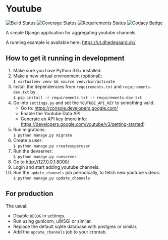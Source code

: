# Youtube #

[![Build Status](https://travis-ci.org/dhedegaard/youtube.svg?branch=master)](https://travis-ci.org/dhedegaard/youtube)
[![Coverage Status](https://coveralls.io/repos/dhedegaard/youtube/badge.svg?branch=master)](https://coveralls.io/r/dhedegaard/youtube?branch=master)
[![Requirements Status](https://requires.io/github/dhedegaard/youtube/requirements.svg?branch=master)](https://requires.io/github/dhedegaard/youtube/requirements/?branch=master)
[![Codacy Badge](https://api.codacy.com/project/badge/Grade/605a167cdcf04637be5ef0b97d1bc1f5)](https://www.codacy.com/app/dhedegaard/youtube?utm_source=github.com&amp;utm_medium=referral&amp;utm_content=dhedegaard/youtube&amp;utm_campaign=Badge_Grade)

A simple Django application for aggregating youtube channels.

A running example is available here: <https://ut.dhedegaard.dk/>

## How to get it running in development ##

1. Make sure you have Python 3.6+ installed.
1. Make a new virtual environment (optional):\
   `$ virtualenv venv && source venv/bin/activate`
1. Install the dependencies from `requirements.txt` and `requirements-dev.txt` by:\
   `$ pip install -r requirements.txt -r requirements-dev.txt`
1. Go into `settings.py` and set the `YOUTUBE_API_KEY` to something valid.
   - Go to: <https://console.developers.google.com/>
   - Enable the Youtube Data API
   - Generate an API key (more info: <https://developers.google.com/youtube/v3/getting-started>)
1. Run migrations:\
   `$ python manage.py migrate`
1. Create a user:\
   `$ python manage.py createsuperuser`
1. Run the devserver:\
   `$ python manage.py runserver`
1. Go to <http://127.0.0.1:8000/>
1. Login and start adding youtube channels.
1. Run the `update_channels` job periodically, to fetch new youtube videos:\
   `$ python manage.py update_channels`


## For production ##

The usual:

- Disable `DEBUG` in settings.
- Run using gunicorn, uWSGI or similar.
- Replace the default sqlite database with postgres or similar.
- Add the `update_channels` job to your crontab.
